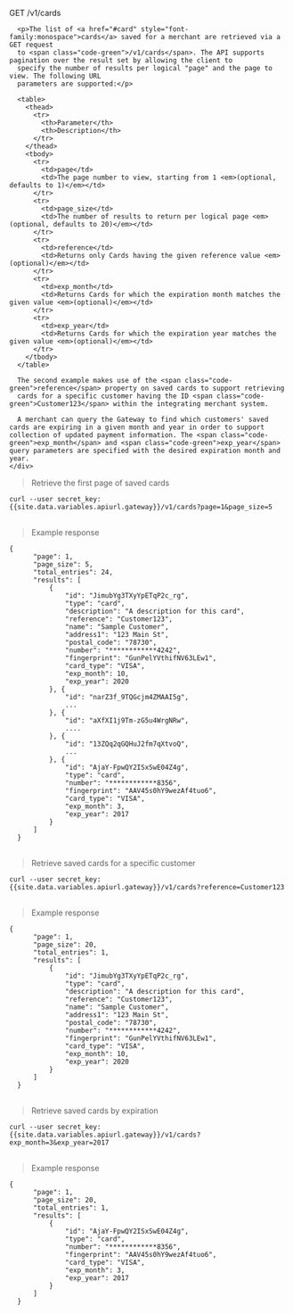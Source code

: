 <div class="method-area">
  <div class="method-copy">
    <div class="method-copy-padding">
      <p><span class="api-operation">GET</span> <span class="code-green">/v1/cards</span></p>

      <p>The list of <a href="#card" style="font-family:monospace">cards</a> saved for a merchant are retrieved via a GET request
      to <span class="code-green">/v1/cards</span>. The API supports pagination over the result set by allowing the client to
      specify the number of results per logical "page" and the page to view. The following URL
      parameters are supported:</p>

      <table>
        <thead>
          <tr>
            <th>Parameter</th>
            <th>Description</th>
          </tr>
        </thead>
        <tbody>
          <tr>
            <td>page</td>
            <td>The page number to view, starting from 1 <em>(optional, defaults to 1)</em></td>
          </tr>
          <tr>
            <td>page_size</td>
            <td>The number of results to return per logical page <em>(optional, defaults to 20)</em></td>
          </tr>
          <tr>
            <td>reference</td>
            <td>Returns only Cards having the given reference value <em>(optional)</em></td>
          </tr>
          <tr>
            <td>exp_month</td>
            <td>Returns Cards for which the expiration month matches the given value <em>(optional)</em></td>
          </tr>
          <tr>
            <td>exp_year</td>
            <td>Returns Cards for which the expiration year matches the given value <em>(optional)</em></td>
          </tr>
        </tbody>
      </table>

      The second example makes use of the <span class="code-green">reference</span> property on saved cards to support retrieving
      cards for a specific customer having the ID <span class="code-green">Customer123</span> within the integrating merchant system.

      A merchant can query the Gateway to find which customers' saved cards are expiring in a given month and year in order to support collection of updated payment information. The <span class="code-green">exp_month</span> and <span class="code-green">exp_year</span> query parameters are specified with the desired expiration month and year.
    </div>
  </div>

  <blockquote>Retrieve the first page of saved cards</blockquote>

  <pre><code>curl --user secret_key: {{site.data.variables.apiurl.gateway}}/v1/cards?page=1&amp;page_size=5</code>
  </pre>

  <blockquote>Example response</blockquote>
  <pre><code>{
      "page": 1,
      "page_size": 5,
      "total_entries": 24,
      "results": [
          {
              "id": "JimubYg3TXyYpETqP2c_rg",
              "type": "card",
              "description": "A description for this card",
              "reference": "Customer123",
              "name": "Sample Customer",
              "address1": "123 Main St",
              "postal_code": "78730",
              "number": "************4242",
              "fingerprint": "GunPelYVthifNV63LEw1",
              "card_type": "VISA",
              "exp_month": 10,
              "exp_year": 2020
          }, {
              "id": "narZ3f_9TQGcjm4ZMAAI5g",
              ...
          }, {
              "id": "aXfXI1j9Tm-zG5u4WrgNRw",
              ....
          }, {
              "id": "13ZQq2qGQHuJ2fm7qXtvoQ",
              ...
          }, {
              "id": "AjaY-FpwQY2ISxSwE04Z4g",
              "type": "card",
              "number": "************8356",
              "fingerprint": "AAV45s0hY9wezAf4tuo6",
              "card_type": "VISA",
              "exp_month": 3,
              "exp_year": 2017
          }
      ]
  }</code>
  </pre>

  <blockquote>Retrieve saved cards for a specific customer</blockquote>

  <pre><code>curl --user secret_key: {{site.data.variables.apiurl.gateway}}/v1/cards?reference=Customer123</code>
  </pre>

  <blockquote>Example response</blockquote>
  <pre><code>{
      "page": 1,
      "page_size": 20,
      "total_entries": 1,
      "results": [
          {
              "id": "JimubYg3TXyYpETqP2c_rg",
              "type": "card",
              "description": "A description for this card",
              "reference": "Customer123",
              "name": "Sample Customer",
              "address1": "123 Main St",
              "postal_code": "78730",
              "number": "************4242",
              "fingerprint": "GunPelYVthifNV63LEw1",
              "card_type": "VISA",
              "exp_month": 10,
              "exp_year": 2020
          }
      ]
  }</code>
  </pre>

  <blockquote>Retrieve saved cards by expiration</blockquote>

  <pre><code>curl --user secret_key: {{site.data.variables.apiurl.gateway}}/v1/cards?exp_month=3&amp;exp_year=2017</code>
  </pre>

  <blockquote>Example response</blockquote>
  <pre><code>{
      "page": 1,
      "page_size": 20,
      "total_entries": 1,
      "results": [
          {
              "id": "AjaY-FpwQY2ISxSwE04Z4g",
              "type": "card",
              "number": "************8356",
              "fingerprint": "AAV45s0hY9wezAf4tuo6",
              "card_type": "VISA",
              "exp_month": 3,
              "exp_year": 2017
          }
      ]
  }</code>
  </pre>
</div>
